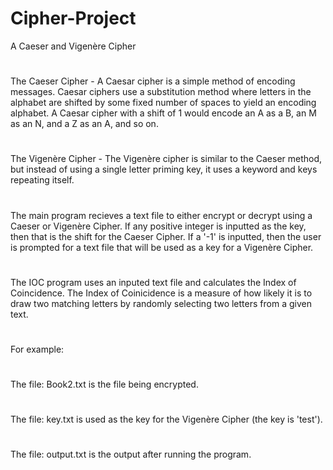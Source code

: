 # Cipher-Project
A Caeser and Vigenère Cipher
#
The Caeser Cipher - A Caesar cipher is a simple method of encoding messages. Caesar ciphers use a substitution method where letters in the alphabet are shifted by some fixed number of spaces to yield an encoding alphabet. A Caesar cipher with a shift of 1 would encode an A as a B, an M as an N, and a Z as an A, and so on.
#
The Vigenère Cipher - The Vigenère cipher is similar to the Caeser method, but instead of using a single letter priming key, it uses a keyword and keys repeating itself.
#
The main program recieves a text file to either encrypt or decrypt using a Caeser or Vigenère Cipher. If any positive integer is inputted as the key, then that is the shift for the Caeser Cipher. If a '-1' is inputted, then the user is prompted for a text file that will be used as a key for a Vigenère Cipher.
#
The IOC program uses an inputed text file and calculates the Index of Coincidence. The Index of Coinicidence is a measure of how likely it is to draw two matching letters by randomly selecting two letters from a given text.
#
For example:
#
The file: Book2.txt is the file being encrypted.
#
The file: key.txt is used as the key for the Vigenère Cipher (the key is 'test').
#
The file: output.txt is the output after running the program.
